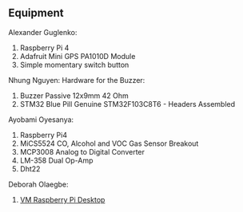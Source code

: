 ## Equipment

Alexander Guglenko:
  1. Raspberry Pi 4
  2. Adafruit Mini GPS PA1010D Module
  3. Simple momentary switch button

Nhung Nguyen:
Hardware for the Buzzer:
  1. Buzzer Passive 12x9mm 42 Ohm
  2. STM32 Blue Pill Genuine STM32F103C8T6 - Headers Assembled
  
 Ayobami Oyesanya:
  1. Raspberry Pi4
  2. MiCS5524 CO, Alcohol and VOC Gas Sensor Breakout
  3. MCP3008 Analog to Digital Converter
  4. LM-358 Dual Op-Amp 
  5. Dht22 

Deborah Olaegbe:
  1. [VM Raspberry Pi Desktop](https://www.raspberrypi.org/software/raspberry-pi-desktop/)
